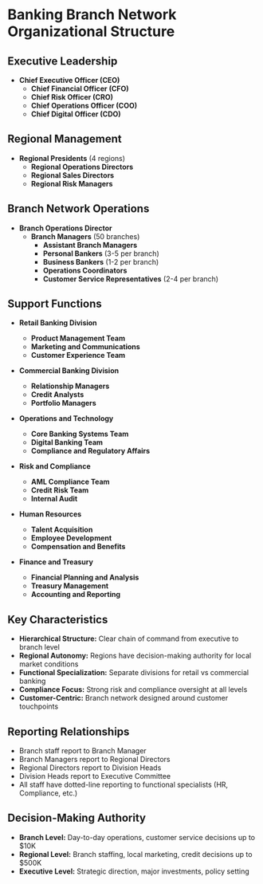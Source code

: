 # Banking Branch Network Organizational Structure

## Executive Leadership
- **Chief Executive Officer (CEO)**
  - **Chief Financial Officer (CFO)**
  - **Chief Risk Officer (CRO)**
  - **Chief Operations Officer (COO)**
  - **Chief Digital Officer (CDO)**

## Regional Management
- **Regional Presidents** (4 regions)
  - **Regional Operations Directors**
  - **Regional Sales Directors**
  - **Regional Risk Managers**

## Branch Network Operations
- **Branch Operations Director**
  - **Branch Managers** (50 branches)
    - **Assistant Branch Managers**
    - **Personal Bankers** (3-5 per branch)
    - **Business Bankers** (1-2 per branch)
    - **Operations Coordinators**
    - **Customer Service Representatives** (2-4 per branch)

## Support Functions
- **Retail Banking Division**
  - **Product Management Team**
  - **Marketing and Communications**
  - **Customer Experience Team**

- **Commercial Banking Division**
  - **Relationship Managers**
  - **Credit Analysts**
  - **Portfolio Managers**

- **Operations and Technology**
  - **Core Banking Systems Team**
  - **Digital Banking Team**
  - **Compliance and Regulatory Affairs**

- **Risk and Compliance**
  - **AML Compliance Team**
  - **Credit Risk Team**
  - **Internal Audit**

- **Human Resources**
  - **Talent Acquisition**
  - **Employee Development**
  - **Compensation and Benefits**

- **Finance and Treasury**
  - **Financial Planning and Analysis**
  - **Treasury Management**
  - **Accounting and Reporting**

## Key Characteristics
- **Hierarchical Structure:** Clear chain of command from executive to branch level
- **Regional Autonomy:** Regions have decision-making authority for local market conditions
- **Functional Specialization:** Separate divisions for retail vs commercial banking
- **Compliance Focus:** Strong risk and compliance oversight at all levels
- **Customer-Centric:** Branch network designed around customer touchpoints

## Reporting Relationships
- Branch staff report to Branch Manager
- Branch Managers report to Regional Directors
- Regional Directors report to Division Heads
- Division Heads report to Executive Committee
- All staff have dotted-line reporting to functional specialists (HR, Compliance, etc.)

## Decision-Making Authority
- **Branch Level:** Day-to-day operations, customer service decisions up to $10K
- **Regional Level:** Branch staffing, local marketing, credit decisions up to $500K
- **Executive Level:** Strategic direction, major investments, policy setting